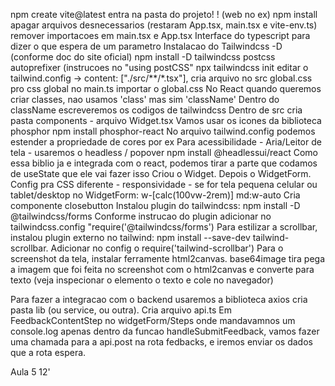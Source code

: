 npm create vite@latest
entra na pasta do projeto! ! (web no ex)
npm install
apagar arquivos desnecessarios (restaram App.tsx, main.tsx e vite-env.ts)
remover importacoes em main.tsx e App.tsx
Interface do typescript para dizer o que espera de um parametro
Instalacao do Tailwindcss -D (conforme doc do site oficial)
npm install -D tailwindcss postcss autoprefixer (instrucoes no "using postCSS"
npx tailwindcss init
editar o tailwind.config -> content: ["./src/**/*.tsx"],
cria arquivo no src global.css pro css global
no main.ts importar o global.css
No React quando queremos criar classes, nao usamos 'class' mas sim 'className'
Dentro do className escreveremos os codigos de tailwindcss
Dentro de src cria pasta components - arquivo Widget.tsx
Vamos usar os icones da biblioteca phosphor
npm install phosphor-react
No arquivo tailwind.config podemos estender a propriedade de cores por ex
Para acessibilidade - Aria/Leitor de tela - usaremos o headless / popover
npm install @headlessui/react
Como essa biblio ja e integrada com o react, podemos tirar a parte que codamos de useState que ele vai fazer isso
Criou o Widget. Depois o WidgetForm.
Config pra CSS diferente - responsividade - se for tela pequena celular ou tablet/desktop no WidgetForm:  w-[calc(100vw-2rem)] md:w-auto
Cria componente closebutton
Instalou plugin do tailwindcss: npm install -D @tailwindcss/forms
Conforme instrucao do plugin adicionar no tailwindcss.config "require('@tailwindcss/forms')
Para estilizar a scrollbar, instalou plugin externo no tailwind: npm install --save-dev tailwind-scrollbar. Adicionar no config o require('tailwind-scrollbar')
Para o screenshot da tela, instalar ferramente html2canvas. 
base64image tira pega a imagem que foi feita no screenshot com o html2canvas e converte para texto (veja inspecionar o elemento o texto e cole no navegador)

Para fazer a integracao com o backend usaremos a biblioteca axios
cria pasta lib (ou service, ou outra). Cria arquivo api.ts
Em FeedbackContentStep no widgetForm/Steps onde mandavamnos um console.log apenas dentro da funcao handleSubmitFeedback, vamos fazer uma chamada para a api.post na rota fedbacks, e iremos enviar os dados que a rota espera.

Aula 5 12'


